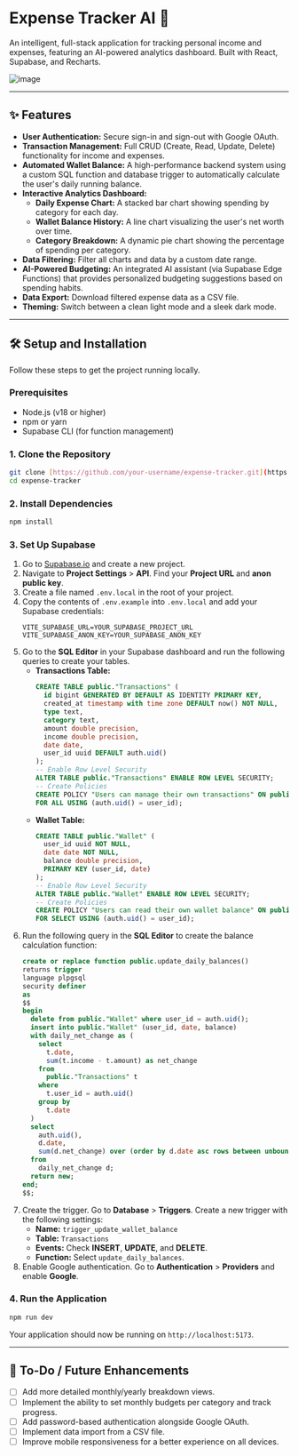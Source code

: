 # Expense Tracker AI 💸
An intelligent, full-stack application for tracking personal income and expenses, featuring an AI-powered analytics dashboard. Built with React, Supabase, and Recharts.

![image](httpshttps://github.com/adhi13j/Expense_Tracker/assets/132141517/fefac614-7d87-46e3-ab77-160a2b721867)


---
## ✨ Features

* **User Authentication:** Secure sign-in and sign-out with Google OAuth.
* **Transaction Management:** Full CRUD (Create, Read, Update, Delete) functionality for income and expenses.
* **Automated Wallet Balance:** A high-performance backend system using a custom SQL function and database trigger to automatically calculate the user's daily running balance.
* **Interactive Analytics Dashboard:**
    * **Daily Expense Chart:** A stacked bar chart showing spending by category for each day.
    * **Wallet Balance History:** A line chart visualizing the user's net worth over time.
    * **Category Breakdown:** A dynamic pie chart showing the percentage of spending per category.
* **Data Filtering:** Filter all charts and data by a custom date range.
* **AI-Powered Budgeting:** An integrated AI assistant (via Supabase Edge Functions) that provides personalized budgeting suggestions based on spending habits.
* **Data Export:** Download filtered expense data as a CSV file.
* **Theming:** Switch between a clean light mode and a sleek dark mode.

---
## 🛠️ Setup and Installation

Follow these steps to get the project running locally.

### Prerequisites

* Node.js (v18 or higher)
* npm or yarn
* Supabase CLI (for function management)

### 1. Clone the Repository
```bash
git clone [https://github.com/your-username/expense-tracker.git](https://github.com/your-username/expense-tracker.git)
cd expense-tracker
````

### 2\. Install Dependencies

```bash
npm install
```

### 3\. Set Up Supabase

1.  Go to [Supabase.io](https://supabase.io/) and create a new project.
2.  Navigate to **Project Settings** \> **API**. Find your **Project URL** and **anon public key**.
3.  Create a file named `.env.local` in the root of your project.
4.  Copy the contents of `.env.example` into `.env.local` and add your Supabase credentials:
    ```
    VITE_SUPABASE_URL=YOUR_SUPABASE_PROJECT_URL
    VITE_SUPABASE_ANON_KEY=YOUR_SUPABASE_ANON_KEY
    ```
5.  Go to the **SQL Editor** in your Supabase dashboard and run the following queries to create your tables.
      * **Transactions Table:**
        ```sql
        CREATE TABLE public."Transactions" (
          id bigint GENERATED BY DEFAULT AS IDENTITY PRIMARY KEY,
          created_at timestamp with time zone DEFAULT now() NOT NULL,
          type text,
          category text,
          amount double precision,
          income double precision,
          date date,
          user_id uuid DEFAULT auth.uid()
        );
        -- Enable Row Level Security
        ALTER TABLE public."Transactions" ENABLE ROW LEVEL SECURITY;
        -- Create Policies
        CREATE POLICY "Users can manage their own transactions" ON public."Transactions"
        FOR ALL USING (auth.uid() = user_id);
        ```
      * **Wallet Table:**
        ```sql
        CREATE TABLE public."Wallet" (
          user_id uuid NOT NULL,
          date date NOT NULL,
          balance double precision,
          PRIMARY KEY (user_id, date)
        );
        -- Enable Row Level Security
        ALTER TABLE public."Wallet" ENABLE ROW LEVEL SECURITY;
        -- Create Policies
        CREATE POLICY "Users can read their own wallet balance" ON public."Wallet"
        FOR SELECT USING (auth.uid() = user_id);
        ```
6.  Run the following query in the **SQL Editor** to create the balance calculation function:
    ```sql
    create or replace function public.update_daily_balances()
    returns trigger
    language plpgsql
    security definer
    as
    $$
    begin
      delete from public."Wallet" where user_id = auth.uid();
      insert into public."Wallet" (user_id, date, balance)
      with daily_net_change as (
        select
          t.date,
          sum(t.income - t.amount) as net_change
        from
          public."Transactions" t
        where
          t.user_id = auth.uid()
        group by
          t.date
      )
      select
        auth.uid(),
        d.date,
        sum(d.net_change) over (order by d.date asc rows between unbounded preceding and current row)
      from
        daily_net_change d;
      return new;
    end;
    $$;
    ```
7.  Create the trigger. Go to **Database** \> **Triggers**. Create a new trigger with the following settings:
      * **Name:** `trigger_update_wallet_balance`
      * **Table:** `Transactions`
      * **Events:** Check **INSERT**, **UPDATE**, and **DELETE**.
      * **Function:** Select `update_daily_balances`.
8.  Enable Google authentication. Go to **Authentication** \> **Providers** and enable **Google**.

### 4\. Run the Application

```bash
npm run dev
```

Your application should now be running on `http://localhost:5173`.

-----

## 🚀 To-Do / Future Enhancements

  * [ ] Add more detailed monthly/yearly breakdown views.
  * [ ] Implement the ability to set monthly budgets per category and track progress.
  * [ ] Add password-based authentication alongside Google OAuth.
  * [ ] Implement data import from a CSV file.
  * [ ] Improve mobile responsiveness for a better experience on all devices.
